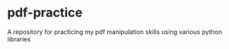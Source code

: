 # pdf-practice
A repository for practicing my pdf manipulation skills using various python libraries
